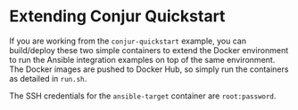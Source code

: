 # Extending Conjur Quickstart

If you are working from the `conjur-quickstart` example, you can build/deploy these two simple containers to extend the Docker environment to run the Ansible integration examples on top of the same environment. The Docker images are pushed to Docker Hub, so simply run the containers as detailed in `run.sh`.

The SSH credentials for the `ansible-target` container are `root:password`.
